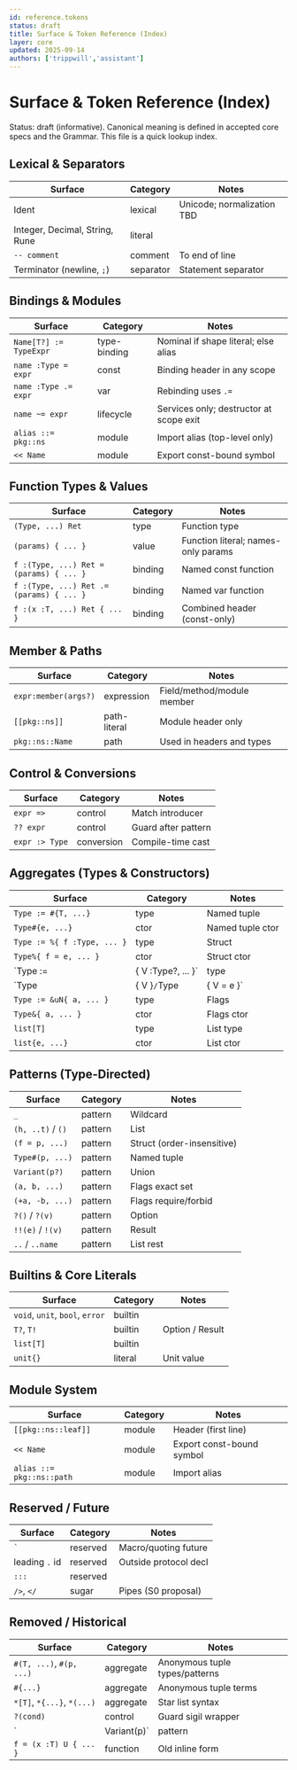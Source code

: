 ```yaml
---
id: reference.tokens
status: draft
title: Surface & Token Reference (Index)
layer: core
updated: 2025-09-14
authors: ['trippwill','assistant']
---
```


# Surface & Token Reference (Index)

Status: draft (informative). Canonical meaning is defined in accepted core specs and the Grammar. This file is a quick lookup index.

## Lexical & Separators
| Surface | Category | Notes |
|---|---|---|
| Ident | lexical | Unicode; normalization TBD |
| Integer, Decimal, String, Rune | literal | |
| `-- comment` | comment | To end of line |
| Terminator (newline, `;`) | separator | Statement separator |

## Bindings & Modules
| Surface | Category | Notes |
|---|---|---|
| `Name[T?] := TypeExpr` | type-binding | Nominal if shape literal; else alias |
| `name :Type = expr` | const | Binding header in any scope |
| `name :Type .= expr` | var | Rebinding uses `.=` |
| `name ~= expr` | lifecycle | Services only; destructor at scope exit |
| `alias ::= pkg::ns` | module | Import alias (top-level only) |
| `<< Name` | module | Export const-bound symbol |

## Function Types & Values
| Surface | Category | Notes |
|---|---|---|
| `(Type, ...) Ret` | type | Function type |
| `(params) { ... }` | value | Function literal; names-only params |
| `f :(Type, ...) Ret = (params) { ... }` | binding | Named const function |
| `f :(Type, ...) Ret .= (params) { ... }` | binding | Named var function |
| `f :(x :T, ...) Ret { ... }` | binding | Combined header (const-only) |

## Member & Paths
| Surface | Category | Notes |
|---|---|---|
| `expr:member(args?)` | expression | Field/method/module member |
| `[[pkg::ns]]` | path-literal | Module header only |
| `pkg::ns::Name` | path | Used in headers and types |

## Control & Conversions
| Surface | Category | Notes |
|---|---|---|
| `expr =>` | control | Match introducer |
| `?? expr` | control | Guard after pattern |
| `expr :> Type` | conversion | Compile-time cast |

## Aggregates (Types & Constructors)
| Surface | Category | Notes |
|---|---|---|
| `Type := #{T, ...}` | type | Named tuple |
| `Type#{e, ...}` | ctor | Named tuple ctor |
| `Type := %{ f :Type, ... }` | type | Struct |
| `Type%{ f = e, ... }` | ctor | Struct ctor |
| `Type := |{ V :Type?, ... }` | type | Union |
| `Type|{ V }` / `Type|{ V = e }` | ctor | Union ctors |
| `Type := &uN{ a, ... }` | type | Flags |
| `Type&{ a, ... }` | ctor | Flags ctor |
| `list[T]` | type | List type |
| `list{e, ...}` | ctor | List ctor |

## Patterns (Type-Directed)
| Surface | Category | Notes |
|---|---|---|
| `_` | pattern | Wildcard |
| `(h, ..t)` / `()` | pattern | List |
| `(f = p, ...)` | pattern | Struct (order-insensitive) |
| `Type#(p, ...)` | pattern | Named tuple |
| `Variant(p?)` | pattern | Union |
| `(a, b, ...)` | pattern | Flags exact set |
| `(+a, -b, ...)` | pattern | Flags require/forbid |
| `?()` / `?(v)` | pattern | Option |
| `!!(e)` / `!(v)` | pattern | Result |
| `..` / `..name` | pattern | List rest |

## Builtins & Core Literals
| Surface | Category | Notes |
|---|---|---|
| `void`, `unit`, `bool`, `error` | builtin | |
| `T?`, `T!` | builtin | Option / Result |
| `list[T]` | builtin | |
| `unit{}` | literal | Unit value |

## Module System
| Surface | Category | Notes |
|---|---|---|
| `[[pkg::ns::leaf]]` | module | Header (first line) |
| `<< Name` | module | Export const-bound symbol |
| `alias ::= pkg::ns::path` | module | Import alias |

## Reserved / Future
| Surface | Category | Notes |
|---|---|---|
| `` ` `` | reserved | Macro/quoting future |
| leading `.` id | reserved | Outside protocol decl |
| `:::` | reserved | |
| `/>`, `</` | sugar | Pipes (S0 proposal) |

## Removed / Historical
| Surface | Category | Notes |
|---|---|---|
| `#(T, ...)`, `#(p, ...)` | aggregate | Anonymous tuple types/patterns |
| `#{...}` | aggregate | Anonymous tuple terms |
| `*[T]`, `*{...}`, `*(...)` | aggregate | Star list syntax |
| `?(cond)` | control | Guard sigil wrapper |
| `|Variant(p)` | pattern | Union pattern sigil |
| `f = (x :T) U { ... }` | function | Old inline form |


